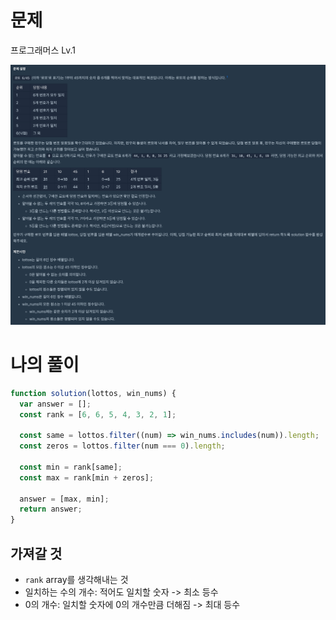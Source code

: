 # 문제

프로그래머스 Lv.1

![로또최고최저순위](./algorithm_img/lottery.png)

# 나의 풀이

```javascript
function solution(lottos, win_nums) {
  var answer = [];
  const rank = [6, 6, 5, 4, 3, 2, 1];

  const same = lottos.filter((num) => win_nums.includes(num)).length;
  const zeros = lottos.filter(num === 0).length;

  const min = rank[same];
  const max = rank[min + zeros];

  answer = [max, min];
  return answer;
}
```

## 가져갈 것

- `rank` array를 생각해내는 것
- 일치하는 수의 개수: 적어도 일치할 숫자 -> 최소 등수
- 0의 개수: 일치할 숫자에 0의 개수만큼 더해짐 -> 최대 등수
